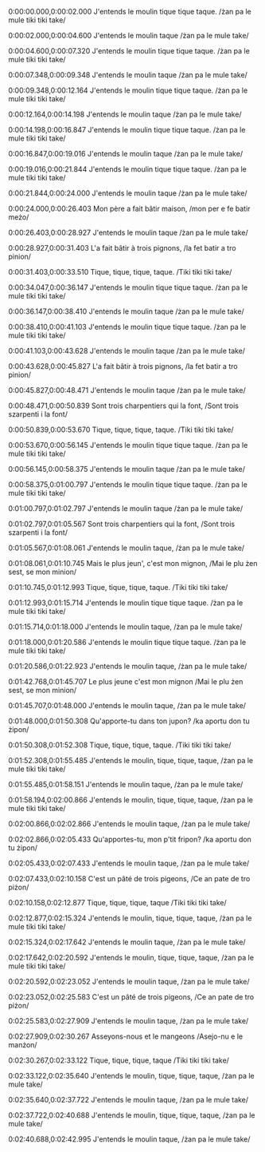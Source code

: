 0:00:00.000,0:00:02.000
J'entends le moulin tique tique taque.
/żan pa le mule tiki tiki take/

0:00:02.000,0:00:04.600
J'entends le moulin taque
/żan pa le mule take/

0:00:04.600,0:00:07.320
J'entends le moulin tique tique taque.
/żan pa le mule tiki tiki take/

0:00:07.348,0:00:09.348
J'entends le moulin taque
/żan pa le mule take/

0:00:09.348,0:00:12.164
J'entends le moulin tique tique taque.
/żan pa le mule tiki tiki take/

0:00:12.164,0:00:14.198
J'entends le moulin taque
/żan pa le mule take/

0:00:14.198,0:00:16.847
J'entends le moulin tique tique taque.
/żan pa le mule tiki tiki take/

0:00:16.847,0:00:19.016
J'entends le moulin taque
/żan pa le mule take/

0:00:19.016,0:00:21.844
J'entends le moulin tique tique taque.
/żan pa le mule tiki tiki take/

0:00:21.844,0:00:24.000
J'entends le moulin taque
/żan pa le mule take/

0:00:24.000,0:00:26.403
Mon père a fait bâtir maison,
/mon per e fe batir meżo/

0:00:26.403,0:00:28.927
J'entends le moulin taque
/żan pa le mule take/

0:00:28.927,0:00:31.403
L'a fait bâtir à trois pignons,
/la fet batir a tro pinion/

0:00:31.403,0:00:33.510
Tique, tique, tique, taque.
/Tiki tiki tiki take/

0:00:34.047,0:00:36.147
J'entends le moulin tique tique taque.
/żan pa le mule tiki tiki take/

0:00:36.147,0:00:38.410
J'entends le moulin taque
/żan pa le mule take/

0:00:38.410,0:00:41.103
J'entends le moulin tique tique taque.
/żan pa le mule tiki tiki take/

0:00:41.103,0:00:43.628
J'entends le moulin taque
/żan pa le mule take/

0:00:43.628,0:00:45.827
L'a fait bâtir à trois pignons,
/la fet batir a tro pinion/

0:00:45.827,0:00:48.471
J'entends le moulin taque
/żan pa le mule take/

0:00:48.471,0:00:50.839
Sont trois charpentiers qui la font,
/Sont trois szarpenti i la font/

0:00:50.839,0:00:53.670
Tique, tique, tique, taque.
/Tiki tiki tiki take/

0:00:53.670,0:00:56.145
J'entends le moulin tique tique taque.
/żan pa le mule tiki tiki take/

0:00:56.145,0:00:58.375
J'entends le moulin taque
/żan pa le mule take/

0:00:58.375,0:01:00.797
J'entends le moulin tique tique taque.
/żan pa le mule tiki tiki take/

0:01:00.797,0:01:02.797
J'entends le moulin taque
/żan pa le mule take/

0:01:02.797,0:01:05.567
Sont trois charpentiers qui la font,
/Sont trois szarpenti i la font/

0:01:05.567,0:01:08.061
J'entends le moulin taque,
/żan pa le mule take/

0:01:08.061,0:01:10.745
Mais le plus jeun', c'est mon mignon,
/Mai le plu żen sest, se mon minion/

0:01:10.745,0:01:12.993
Tique, tique, tique, taque.
/Tiki tiki tiki take/

0:01:12.993,0:01:15.714
J'entends le moulin tique tique taque.
/żan pa le mule tiki tiki take/

0:01:15.714,0:01:18.000
J'entends le moulin taque,
/żan pa le mule take/

0:01:18.000,0:01:20.586
J'entends le moulin tique tique taque.
/żan pa le mule tiki tiki take/

0:01:20.586,0:01:22.923
J'entends le moulin taque,
/żan pa le mule take/

0:01:42.768,0:01:45.707
Le plus jeune c'est mon mignon
/Mai le plu żen sest, se mon minion/

0:01:45.707,0:01:48.000
J'entends le moulin taque,
/żan pa le mule take/

0:01:48.000,0:01:50.308
Qu'apporte-tu dans ton jupon?
/ka aportu don tu żipon/

0:01:50.308,0:01:52.308
Tique, tique, tique, taque.
/Tiki tiki tiki take/

0:01:52.308,0:01:55.485
J'entends le moulin, tique, tique, taque,
/żan pa le mule tiki tiki take/

0:01:55.485,0:01:58.151
J'entends le moulin taque,
/żan pa le mule take/

0:01:58.194,0:02:00.866
J'entends le moulin, tique, tique, taque,
/żan pa le mule tiki tiki take/

0:02:00.866,0:02:02.866
J'entends le moulin taque,
/żan pa le mule take/

0:02:02.866,0:02:05.433
Qu'apportes-tu, mon p'tit fripon?
/ka aportu don tu żipon/

0:02:05.433,0:02:07.433
J'entends le moulin taque,
/żan pa le mule take/

0:02:07.433,0:02:10.158
C'est un pâté de trois pigeons,
/Ce an pate de tro piżon/

0:02:10.158,0:02:12.877
Tique, tique, tique, taque
/Tiki tiki tiki take/

0:02:12.877,0:02:15.324
J'entends le moulin, tique, tique, taque,
/żan pa le mule tiki tiki take/

0:02:15.324,0:02:17.642
J'entends le moulin taque,
/żan pa le mule take/

0:02:17.642,0:02:20.592
J'entends le moulin, tique, tique, taque,
/żan pa le mule tiki tiki take/

0:02:20.592,0:02:23.052
J'entends le moulin taque,
/żan pa le mule take/

0:02:23.052,0:02:25.583
C'est un pâté de trois pigeons,
/Ce an pate de tro piżon/

0:02:25.583,0:02:27.909
J'entends le moulin taque,
/żan pa le mule take/

0:02:27.909,0:02:30.267
Asseyons-nous et le mangeons
/Asejo-nu e le manżon/

0:02:30.267,0:02:33.122
Tique, tique, tique, taque
/Tiki tiki tiki take/

0:02:33.122,0:02:35.640
J'entends le moulin, tique, tique, taque,
/żan pa le mule take/

0:02:35.640,0:02:37.722
J'entends le moulin taque,
/żan pa le mule take/

0:02:37.722,0:02:40.688
J'entends le moulin, tique, tique, taque,
/żan pa le mule take/

0:02:40.688,0:02:42.995
J'entends le moulin taque,
/żan pa le mule take/

